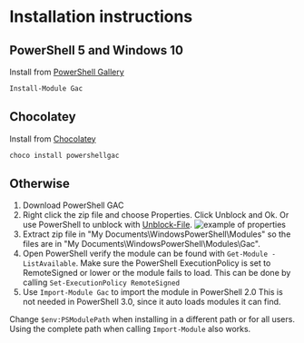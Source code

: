 # Installation instructions

## PowerShell 5 and Windows 10

Install from [PowerShell Gallery](https://www.powershellgallery.com/packages/Gac)
```powershell
Install-Module Gac
```

## Chocolatey

Install from [Chocolatey](https://chocolatey.org/packages/PowerShellGAC)
```powershell
choco install powershellgac
```

## Otherwise

1. Download PowerShell GAC
2. Right click the zip file and choose Properties. Click Unblock and Ok. Or use PowerShell to unblock with [Unblock-File](https://technet.microsoft.com/en-us/library/hh849924.aspx). 
  ![example of properties](http://blogs.technet.com/resized-image.ashx/__size/550x0/__key/communityserver-blogs-components-weblogfiles/00-00-00-76-18/6813.HSG_2D00_7_2D00_18_2D00_11_2D00_02.png)
3. Extract zip file in "My Documents\WindowsPowerShell\Modules" so the files are in "My Documents\WindowsPowerShell\Modules\Gac".
4. Open PowerShell verify the module can be found with `Get-Module -ListAvailable`.
   Make sure the PowerShell ExecutionPolicy is set to RemoteSigned or lower or the module fails to load. This can be done by calling `Set-ExecutionPolicy RemoteSigned`
5. Use `Import-Module Gac` to import the module in PowerShell 2.0 
   This is not needed in PowerShell 3.0, since it auto loads modules it can find.

Change `$env:PSModulePath` when installing in a different path or for all users. Using the complete path when calling `Import-Module` also works.
